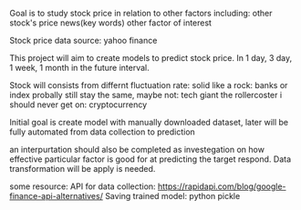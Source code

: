 Goal is to study stock price in relation to other factors including:
other stock's price
news(key words)
other factor of interest

Stock price data source: yahoo finance 

This project will aim to create models to predict stock price.
In 1 day, 3 day, 1 week, 1 month in the future interval.

Stock will consists from differnt fluctuation rate:
solid like a rock: banks or index
probally still stay the same, maybe not: tech giant
the rollercoster i should never get on: cryptocurrency

Initial goal is create model with manually downloaded dataset, later will be fully automated from data collection to prediction

an interpurtation should also be completed as investegation on how effective particular factor is good for at predicting the target respond.
Data transformation will be apply is needed.

some resource: API for data collection: https://rapidapi.com/blog/google-finance-api-alternatives/
	       Saving trained model: python pickle
